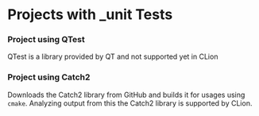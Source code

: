 # Projects with _unit Tests 

### Project using QTest 

QTest is a library provided by QT and not supported yet in CLion

### Project using Catch2 

Downloads the Catch2 library from GitHub and builds it for usages using `cmake`.
Analyzing output from this the Catch2 library is supported by CLion.

 



